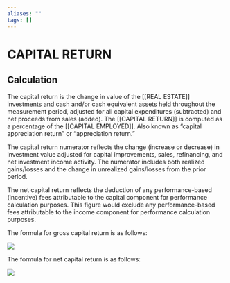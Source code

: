 ```yaml
---
aliases: ""
tags: []
---
```

# CAPITAL RETURN
## Calculation
The capital return is the change in value of the [[REAL ESTATE]] investments and cash and/or cash equivalent assets held throughout the measurement period, adjusted for all capital expenditures (subtracted) and net proceeds from sales (added). The [[CAPITAL RETURN]] is computed as a percentage of the [[CAPITAL EMPLOYED]]. Also known as “capital appreciation return” or “appreciation return.”

The capital return numerator reflects the change (increase or decrease) in investment value adjusted for capital improvements, sales, refinancing, and net investment income activity. The numerator includes both realized gains/losses and the change in unrealized gains/losses from the prior period.

The net capital return reflects the deduction of any performance-based (incentive) fees attributable to the capital component for performance calculation purposes. This figure would exclude any performance-based fees attributable to the income component for performance calculation purposes.

The formula for gross capital return is as follows:

![](https://www.gipsstandards.org/wp-content/themes/gips/pdf_img/for_firms/6.B.2.6.png)

The formula for net capital return is as follows:

![](https://www.gipsstandards.org/wp-content/themes/gips/pdf_img/for_firms/6.B.2.7.png)